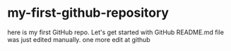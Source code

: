 # my-first-github-repository
here is my first GitHub repo. Let's get started with GitHub
README.md file was just edited manually. one more edit at github

